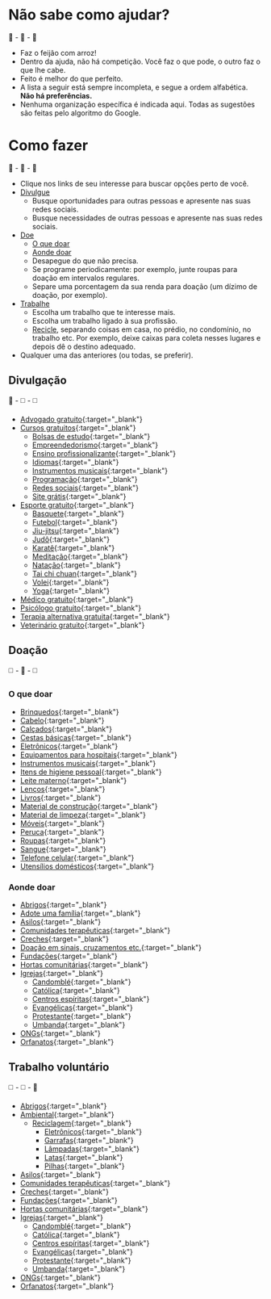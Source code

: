 # Não sabe como ajudar?

:loudspeaker: - :gift: - :handshake:

- Faz o feijão com arroz! <!--- Pra quê estar certo se você pode ajudar?-->
- Dentro da ajuda, não há competição. Você faz o que pode, o outro faz o que lhe cabe.
- Feito é melhor do que perfeito.
- A lista a seguir está sempre incompleta, e segue a ordem alfabética. **Não há preferências.**
- Nenhuma organização específica é indicada aqui. Todas as sugestões são feitas pelo algoritmo do Google.

# Como fazer

:loudspeaker: - :gift: - :handshake:

- Clique nos links de seu interesse para buscar opções perto de você.
- [Divulgue](#divulgação)
	- Busque oportunidades para outras pessoas e apresente nas suas redes sociais.
	- Busque necessidades de outras pessoas e apresente nas suas redes sociais.
- [Doe](#doação)
	- [O que doar](#o-que-doar)
	- [Aonde doar](#aonde-doar)
	- Desapegue do que não precisa.
	- Se programe periodicamente: por exemplo, junte roupas para doação em intervalos regulares.
	- Separe uma porcentagem da sua renda para doação (um dízimo de doação, por exemplo).
- [Trabalhe](#trabalho-voluntário)
	- Escolha um trabalho que te interesse mais.
	- Escolha um trabalho ligado à sua profissão.
	- [Recicle](https://www.google.com/search?q=o+que+pode+ser+reciclado), separando coisas em casa, no prédio, no condomínio, no trabalho etc. Por exemplo, deixe caixas para coleta nesses lugares e depois dê o destino adequado.
- Qualquer uma das anteriores (ou todas, se preferir).

## Divulgação

:loudspeaker: - :white_medium_square: - :white_medium_square:

- [Advogado gratuito](https://www.google.com/search?q=advogado+gratuito+perto+de+mim){:target="_blank"} <!--:balance_scale:-->
- [Cursos gratuitos](https://www.google.com/search?q=curso+gratuito+perto+de+mim){:target="_blank"} <!-- :books: -->
	- [Bolsas de estudo](https://www.google.com/search?q=bolsas+de+estudo+perto+de+mim){:target="_blank"} <!-- :free: -->
	- [Empreendedorismo](https://www.google.com/search?q=app+para+empreendedorismo+gratis){:target="_blank"} <!-- :chart_with_upwards_trend: -->
	- [Ensino profissionalizante](https://www.google.com/search?q=ensino+profissionalizante+gratuito+perto+de+mim){:target="_blank"}
	- [Idiomas](https://www.google.com/search?q=apps+gratuitos+para+aprender+idiomas){:target="_blank"}
	- [Instrumentos musicais](https://www.google.com/search?q=apps+gratuitos+para+aprender+instrumento+musical){:target="_blank"}
	- [Programação](https://www.google.com/search?q=apps+gratuitos+para+aprender+a+programar){:target="_blank"}
	- [Redes sociais](https://www.google.com/search?q=curso+gratuito+redes+sociais){:target="_blank"}
	- [Site grátis](https://www.google.com/search?q=site+gratuito){:target="_blank"}
- [Esporte gratuito](https://www.google.com/search?q=esporte+gratuito+perto+de+mim){:target="_blank"}
	- [Basquete](https://www.google.com/search?q=basquete+gratuito+perto+de+mim){:target="_blank"} 
	- [Futebol](https://www.google.com/search?q=futebol+gratuito+perto+de+mim){:target="_blank"}
	- [Jiu-jitsu](https://www.google.com/search?q=jiu-jitsu+gratuito+perto+de+mim){:target="_blank"}
	- [Judô](https://www.google.com/search?q=judo+gratuito+perto+de+mim){:target="_blank"}
	- [Karatê](https://www.google.com/search?q=karate+gratuito+perto+de+mim){:target="_blank"}
	- [Meditação](https://www.google.com/search?q=meditacao+gratuita+perto+de+mim){:target="_blank"}
	- [Natação](https://www.google.com/search?q=natacao+gratuita+perto+de+mim){:target="_blank"}
	- [Tai chi chuan](https://www.google.com/search?q=tai+chi+chuan+gratuito+perto+de+mim){:target="_blank"}
	- [Volei](https://www.google.com/search?q=volei+gratuito+perto+de+mim){:target="_blank"}
	- [Yoga](https://www.google.com/search?q=yoga+gratuita+perto+de+mim){:target="_blank"}
- [Médico gratuito](https://www.google.com/search?q=medico+gratuito+perto+de+mim){:target="_blank"}
- [Psicólogo gratuito](https://www.google.com/search?q=psicologo+gratuito+perto+de+mim){:target="_blank"}
- [Terapia alternativa gratuita](https://www.google.com/search?q=terapia+alternativa+gratuita+perto+de+mim){:target="_blank"}
- [Veterinário gratuito](https://www.google.com/search?q=veterinario+gratuito+perto+de+mim){:target="_blank"}

## Doação

:white_medium_square: - :gift: - :white_medium_square:

### O que doar

- [Brinquedos](https://www.google.com/search?q=doacao+de+brinquedos+perto+de+mim){:target="_blank"}
- [Cabelo](https://www.google.com/search?q=doacao+de+cabelo+perto+de+mim){:target="_blank"}
- [Calçados](https://www.google.com/search?q=doacao+de+calcados+perto+de+mim){:target="_blank"}
- [Cestas básicas](https://www.google.com/search?q=cesta+basica&tbm=shop){:target="_blank"}
- [Eletrônicos](https://www.google.com/search?q=doacao+de+eletronicos){:target="_blank"}
- [Equipamentos para hospitais](https://www.google.com/search?q=doacao+de+equipamentos+hospitalares+perto+de+mim){:target="_blank"}
- [Instrumentos musicais](https://www.google.com/search?q=doacao+de+instrumentos+musicais){:target="_blank"}
- [Itens de higiene pessoal](https://www.google.com/search?q=doacao+de+itens+de+higiene+pessoal+perto+de+mim){:target="_blank"}
- [Leite materno](https://www.google.com/search?q=doacao+de+leite+materno+perto+de+mim){:target="_blank"}
- [Lenços](https://www.google.com/search?q=doacao+de+lencos+perto+de+mim){:target="_blank"}
- [Livros](https://www.google.com/search?q=doacao+de+livros+perto+de+mim){:target="_blank"}
- [Material de construção](https://www.google.com/search?q=doacao+de+material+de+construcao){:target="_blank"}
- [Material de limpeza](https://www.google.com/search?q=doacao+de+material+de+limpeza+perto+de+mim){:target="_blank"}
- [Móveis](https://www.google.com/search?q=doacao+de+moveis+perto+de+mim){:target="_blank"}
- [Peruca](https://www.google.com/search?q=doacao+de+peruca+perto+de+mim){:target="_blank"}
- [Roupas](https://www.google.com/search?q=doacao+de+roupas+perto+de+mim){:target="_blank"}
- [Sangue](https://www.google.com/search?q=doacao+de+sangue+perto+de+mim){:target="_blank"}
- [Telefone celular](https://www.google.com/search?q=doacao+de+celular){:target="_blank"}
- [Utensílios domésticos](https://www.google.com/search?q=doacao+de+utensilios+domesticos+perto+de+mim){:target="_blank"}

### Aonde doar

- [Abrigos](https://www.google.com/search?q=abrigos+doacao+perto+de+mim){:target="_blank"}
- [Adote uma família](https://www.google.com/search?q=adote+uma+familia){:target="_blank"}
- [Asilos](https://www.google.com/search?q=asilos+doacao+perto+de+mim){:target="_blank"}
- [Comunidades terapêuticas](https://www.google.com/search?q=comunidades+terapeuticas+doacao+perto+de+mim){:target="_blank"}
- [Creches](https://www.google.com/search?q=creches+doacao+perto+de+mim){:target="_blank"}
- [Doação em sinais, cruzamentos etc.](https://www.google.com/search?q=cesta+basica&tbm=shop){:target="_blank"}
- [Fundações](https://www.google.com/search?q=fundacao+instituicao+doacao+perto+de+mim){:target="_blank"}
- [Hortas comunitárias](https://www.google.com/search?q=horta+comunitaria+doacao+perto+de+mim){:target="_blank"}
- [Igrejas](https://www.google.com/search?q=igrejas+doacao+perto+de+mim){:target="_blank"}
	- [Candomblé](https://www.google.com/search?q=candomble+doacao+perto+de+mim){:target="_blank"}
	- [Católica](https://www.google.com/search?q=igreja+catolica+doacao+perto+de+mim){:target="_blank"}
	- [Centros espíritas](https://www.google.com/search?q=centro+espirita+doacao+perto+de+mim){:target="_blank"}
	- [Evangélicas](https://www.google.com/search?q=igreja+evangelica+doacao+perto+de+mim){:target="_blank"}
	- [Protestante](https://www.google.com/search?q=igreja+protestante+doacao+perto+de+mim){:target="_blank"}
	- [Umbanda](https://www.google.com/search?q=umbanda+doacao+perto+de+mim){:target="_blank"}
- [ONGs](https://www.google.com/search?q=ong+doacao+perto+de+mim){:target="_blank"}
- [Orfanatos](https://www.google.com/search?q=orfanato+doacao+perto+de+mim){:target="_blank"}

## Trabalho voluntário

:white_medium_square: - :white_medium_square: - :handshake:

- [Abrigos](https://www.google.com/search?q=abrigo+trabalho+voluntario+perto+de+mim){:target="_blank"}
- [Ambiental](https://www.google.com/search?q=trabalho+voluntario+ambiental+perto+de+mim){:target="_blank"}
	- [Reciclagem](https://www.google.com/search?q=reciclagem+perto+de+mim){:target="_blank"}
		- [Eletrônicos](https://www.google.com/search?q=reciclagem+de+eletronicos+perto+de+mim){:target="_blank"}
		- [Garrafas](https://www.google.com/search?q=reciclagem+de+garrafas+perto+de+mim){:target="_blank"}
		- [Lâmpadas](https://www.google.com/search?q=reciclagem+de+lampadas+perto+de+mim){:target="_blank"}
		- [Latas](https://www.google.com/search?q=reciclagem+de+latas+perto+de+mim){:target="_blank"}
		- [Pilhas](https://www.google.com/search?q=reciclagem+de+pilhas+perto+de+mim){:target="_blank"}
- [Asilos](https://www.google.com/search?q=asilo+trabalho+voluntario+perto+de+mim){:target="_blank"}
- [Comunidades terapêuticas](https://www.google.com/search?q=comunidade+terapeutica+trabalho+voluntario+perto+de+mim){:target="_blank"}
- [Creches](https://www.google.com/search?q=creche+trabalho+voluntario+perto+de+mim){:target="_blank"}
- [Fundações](https://www.google.com/search?q=fundacao+instituicao+trabalho+voluntario+perto+de+mim){:target="_blank"}
- [Hortas comunitárias](https://www.google.com/search?q=horta+comunitaria+perto+de+mim){:target="_blank"}
- [Igrejas](https://www.google.com/search?q=igrejas+trabalho+voluntario+perto+de+mim){:target="_blank"}
	- [Candomblé](https://www.google.com/search?q=candomble+trabalho+voluntario+perto+de+mim){:target="_blank"}
	- [Católica](https://www.google.com/search?q=igreja+catolica+trabalho+voluntario+perto+de+mim){:target="_blank"}
	- [Centros espíritas](https://www.google.com/search?q=centro+espirita+trabalho+voluntario+perto+de+mim){:target="_blank"}
	- [Evangélicas](https://www.google.com/search?q=igreja+evangelica+trabalho+voluntario+perto+de+mim){:target="_blank"}
	- [Protestante](https://www.google.com/search?q=igreja+protestante+trabalho+voluntario+perto+de+mim){:target="_blank"}
	- [Umbanda](https://www.google.com/search?q=umbanda+trabalho+voluntario+perto+de+mim){:target="_blank"}
- [ONGs](https://www.google.com/search?q=ong+trabalho+voluntario+perto+de+mim){:target="_blank"}
- [Orfanatos](https://www.google.com/search?q=orfanato+trabalho+voluntario+perto+de+mim){:target="_blank"}

<!-- https://github.com/ikatyang/emoji-cheat-sheet


## Welcome to GitHub Pages

You can use the [editor on GitHub](https://github.com/DiogoCaetanoGarcia/feijaocomarroz/edit/main/README.md) to maintain and preview the content for your website in Markdown files.

Whenever you commit to this repository, GitHub Pages will run [Jekyll](https://jekyllrb.com/) to rebuild the pages in your site, from the content in your Markdown files.

### Markdown

Markdown is a lightweight and easy-to-use syntax for styling your writing. It includes conventions for

```markdown
Syntax highlighted code block

# Header 1
## Header 2
### Header 3

- Bulleted
- List

1. Numbered
2. List

**Bold** and _Italic_ and `Code` text

[Link](url) and ![Image](src)
```

For more details see [GitHub Flavored Markdown](https://guides.github.com/features/mastering-markdown/).

### Jekyll Themes

Your Pages site will use the layout and styles from the Jekyll theme you have selected in your [repository settings](https://github.com/DiogoCaetanoGarcia/feijaocomarroz/settings/pages). The name of this theme is saved in the Jekyll `_config.yml` configuration file.

### Support or Contact

Having trouble with Pages? Check out our [documentation](https://docs.github.com/categories/github-pages-basics/) or [contact support](https://support.github.com/contact) and we’ll help you sort it out.
 -->
